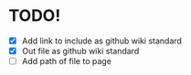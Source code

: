 # TODO!

- [x] Add link to include as github wiki standard
- [x] Out file as github wiki standard
- [ ] Add path of file to page
